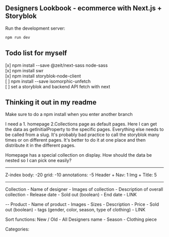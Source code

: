 ## Designers Lookbook - ecommerce with Next.js + Storyblok

Run the development server:

```bash
npm run dev
```

## Todo list for myself

[x] npm install --save @zeit/next-sass node-sass </br>
[x] npm install swr</br>
[x] npm install storyblok-node-client</br>
[ ] npm install --save isomorphic-unfetch</br>
[ ] set a storyblok and backend API fetch with next</br>

## Thinking it out in my readme

Make sure to do a npm install when you enter another branch

I need a 1. homepage 2.Collections page as default pages. Here I can get the data as getInitialProperty to the specific pages.
Everything else needs to be called from a slug.
It's probably bad practice to call the storyblok many times or on different pages. It's better to do it at one place and then distribute it in the different pages.

Homepage has a special collection on display.
How should the data be nested so I can pick one easily?

---

Z-index
body: -20
grid: -10
annotations: -5
Header + Nav: 1
Img + Title: 5

---

Collection - Name of designer - Images of collection - Description of overall collection - Release date - Sold out (boolean) - End date - LINK

-- Product - Name of product - Images - Sizes - Description - Price - Sold out (boolean) - tags (gender, color, season, type of clothing) - LINK

Sort functions: New / Old - All Designers name - Season - Clothing piece

Categories:
